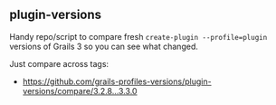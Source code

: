 plugin-versions
---

Handy repo/script to compare fresh `create-plugin --profile=plugin` versions of Grails 3 so you can see what changed.

Just compare across tags:
* <https://github.com/grails-profiles-versions/plugin-versions/compare/3.2.8...3.3.0>
